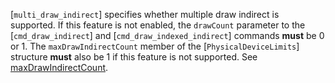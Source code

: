[`multi_draw_indirect`] specifies whether
multiple draw indirect is supported.
If this feature is not enabled, the `drawCount` parameter to the
[`cmd_draw_indirect`] and [`cmd_draw_indexed_indirect`] commands
 **must**  be 0 or 1.
The `maxDrawIndirectCount` member of the
[`PhysicalDeviceLimits`] structure  **must**  also be 1 if this feature
is not supported.
See [maxDrawIndirectCount](https://www.khronos.org/registry/vulkan/specs/1.3-extensions/html/vkspec.html#limits-maxDrawIndirectCount).